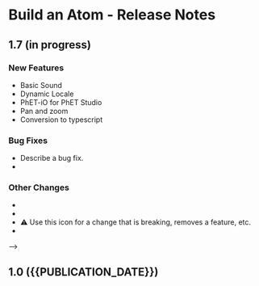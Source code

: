 # Build an Atom - Release Notes
<!-- 
Instructions:
* Replace {{SIM_TITLE}} with the simulation title.
* For a published version, replace {{PUBLICATION_DATE}} with the publication date, in year-month-day format, e.g. "2025-05-16".
* For a version that has not been published yet, replace {{PUBLICATION_DATE}} with "in progress".
* Make sure version numbers are correct, in MAJOR.MINOR format, e.g. "1.2".
* For a 1.0 release, only the 1.0 heading and date is needed. This includes ports of legacy sims.
* Developer and designer should collaborate on what to include for any release beyond 1.0. 
* For each new version, add a section to the top of these release notes - reverse chronological order, with the most-recent version at the top.

For an exemplar, see https://github.com/phetsims/balancing-chemical-equations/blob/main/doc/release-notes.md
-->


## 1.7  (in progress)

### New Features
* Basic Sound
* Dynamic Locale
* PhET-iO for PhET Studio
* Pan and zoom
* Conversion to typescript


### Bug Fixes
* Describe a bug fix.
* 

### Other Changes
* 
* 
* ⚠️ Use this icon for a change that is breaking, removes a feature, etc. 
*
-->

## 1.0 ({{PUBLICATION_DATE}})
